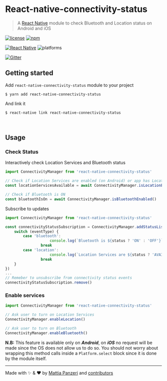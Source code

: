 
# React-native-connectivity-status
> A [React Native](https://facebook.github.io/react-native/) module to check Bluetooth and Location status on Android and iOS

[![license](https://img.shields.io/github/license/nearit/react-native-connectivity-status.svg)](https://github.com/nearit/react-native-connectivity-status/blob/master/LICENSE.md)
[![npm](https://img.shields.io/npm/v/react-native-connectivity-status.svg)](https://www.npmjs.com/package/react-native-connectivity-status)

[![React Native](https://img.shields.io/badge/RN-0.41.2+-green.svg)](https://facebook.github.io/react-native/)
![platforms](https://img.shields.io/badge/platforms-Android%20%7C%20iOS-brightgreen.svg)

[![Gitter](https://img.shields.io/gitter/room/nearit/Lobby.svg)](https://gitter.im/nearit/Lobby)

## Getting started

Add `react-native-connectivity-status` module to your project

`$ yarn add react-native-connectivity-status`

And link it

`$ react-native link react-native-connectivity-status`

<br/>

## Usage

### Check Status
Interactively check Location Services and Bluetooth status
```js
import ConnectivityManager from 'react-native-connectivity-status'

// Check if Location Services are enabled (on Android) or app has Location permission (on iOS)
const locationServicesAvailable = await ConnectivityManager.isLocationEnabled()

// Check if Bluetooth is ON
const bluetoothIsOn = await ConnectivityManager.isBluetoothEnabled()
```

Subscribe to updates
```js
import ConnectivityManager from 'react-native-connectivity-status'

const connectivityStatusSubscription = ConnectivityManager.addStatusListener(({ eventType, status }) => {
	switch (eventType) {
		case 'bluetooth':
					console.log(`Bluetooth is ${status ? 'ON' : 'OFF'}`)
				break
		case 'location':
					console.log(`Location Services are ${status ? 'AVAILABLE' : 'NOT available'}`)
				break
	}
})
...
// Remeber to unsubscribe from connectivity status events
connectivityStatusSubscription.remove()
```

### Enable services
```js
import ConnectivityManager from 'react-native-connectivity-status'

// Ask user to turn on Location Services
ConnectivityManager.enableLocation()

// Ask user to turn on Bluetooth
ConnectivityManager.enableBluetooth()
```
**N.B:** This feature is available only on ***Android***, on ***iOS*** no request will be made since the OS does not allow us to do so.
You should not worry about wrapping this method calls inside a `Platform.select` block since it is done by the module itself.

---
Made with :sparkles: & :heart: by [Mattia Panzeri](https://github.com/panz3r) and [contributors](https://github.com/nearit/react-native-connectivity-status/graphs/contributors)